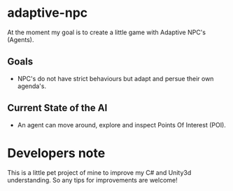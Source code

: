 # adaptive-npc

At the moment my goal is to create a little game with Adaptive NPC's (Agents).

## Goals
- NPC's do not have strict behaviours but adapt and persue their own agenda's.

## Current State of the AI
- An agent can move around, explore and inspect Points Of Interest (POI).



# Developers note

This is a little pet project of mine to improve my C# and Unity3d understanding. So any tips for improvements are welcome!
